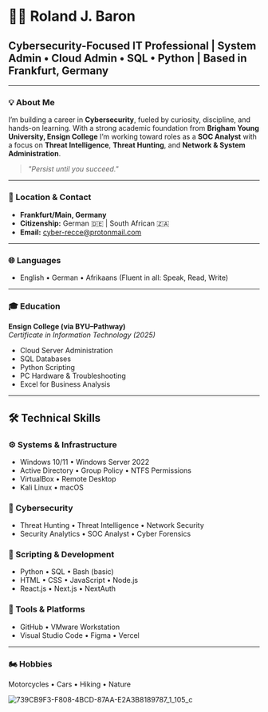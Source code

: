 # 👨‍💻 Roland J. Baron

## Cybersecurity-Focused IT Professional | System Admin • Cloud Admin • SQL • Python | Based in Frankfurt, Germany

---

### 💡 About Me  
I’m building a career in **Cybersecurity**, fueled by curiosity, discipline, and hands-on learning. With a strong academic foundation from **Brigham Young University, Ensign College**  I’m working toward roles as a **SOC Analyst** with a focus on **Threat Intelligence**, **Threat Hunting**, and **Network & System Administration**.

> *"Persist until you succeed."*

---

### 📍 Location & Contact  
- **Frankfurt/Main, Germany**  
- **Citizenship:** German 🇩🇪 | South African 🇿🇦  
- **Email:** cyber-recce@protonmail.com  

---

### 🌐 Languages  
- English • German • Afrikaans (Fluent in all: Speak, Read, Write)

---

### 🎓 Education  
**Ensign College (via BYU–Pathway)**  
*Certificate in Information Technology (2025)*  
- Cloud Server Administration  
- SQL Databases  
- Python Scripting  
- PC Hardware & Troubleshooting  
- Excel for Business Analysis  

---

## 🛠️ Technical Skills

### ⚙️ Systems & Infrastructure  
- Windows 10/11 • Windows Server 2022  
- Active Directory • Group Policy • NTFS Permissions  
- VirtualBox • Remote Desktop  
- Kali Linux • macOS  

### 🔐 Cybersecurity  
- Threat Hunting • Threat Intelligence • Network Security
-  Security Analytics  • SOC Analyst • Cyber Forensics

### 🐍 Scripting & Development  
- Python • SQL • Bash (basic)  
- HTML • CSS • JavaScript • Node.js  
- React.js • Next.js • NextAuth  

### 🧰 Tools & Platforms  
- GitHub • VMware Workstation  
- Visual Studio Code • Figma • Vercel  

---

### 🏍️ Hobbies  
Motorcycles • Cars • Hiking • Nature

![739CB9F3-F808-4BCD-87AA-E2A3B8189787_1_105_c](https://github.com/RolandJBaron/RolandJBaron/assets/142206832/1491636e-294d-47ef-ab97-0c888bc1fe7c)



